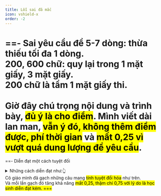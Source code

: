 ```yaml
---
title: Lỗi sai đã mắc
icon: vshield-x
order: -2
---
```

==- Sai yêu cầu đề
5-7 dòng: thừa thiếu tối đa 1 dòng.<br>
200, 600 chữ: quy lại trong 1 mặt giấy, 3 mặt giấy.<br>
200 chữ là tầm 1 mặt giấy thi.<br><br>
Giờ đây chú trọng nội dung và trình bày, <mark>đủ ý là cho điểm</mark>.
Mình viết dài lan man, <mark>vẫn ý đó, không thêm điểm được, phí thời gian</mark> và <mark>mất 0,25 vì vượt quá dung lượng đề yêu cầu</mark>.
===
==- Diễn đạt một cách tuyệt đối
<details>
  <summary>Những cách diễn đạt như:👆</summary>
  <p><strong>Chắc chắn sẽ, tất cả chúng ta, mọi người đều</strong>,…</p>
</details>
 Cô giáo mình đã gạch những câu mang <mark>tính tuyệt đối hóa</mark> như trên.<br>
 Và mỗi lần gạch đó tăng khả năng <mark>mất 0,25, thậm chí 0,75 với lý do là học sinh diễn đạt kém<mark>.
===